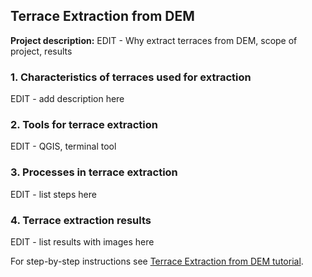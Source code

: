 ## Terrace Extraction from DEM

**Project description:** EDIT - Why extract terraces from DEM, scope of project, results

### 1. Characteristics of terraces used for extraction

EDIT - add description here

### 2. Tools for terrace extraction

EDIT - QGIS, terminal tool

### 3. Processes in terrace extraction

EDIT - list steps here

### 4. Terrace extraction results
EDIT - list results with images here

For step-by-step instructions see [Terrace Extraction from DEM tutorial](/pdf/extract-terraces-DEM.pdf).
